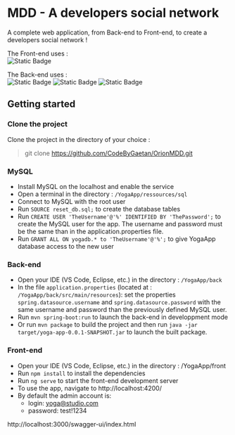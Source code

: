 # MDD - A developers social network

A complete web application, from Back-end to Front-end, to create a developers social network !

The Front-end uses :  
![Static Badge](https://img.shields.io/badge/Angular-14.1.3-red)

The Back-end uses :  
![Static Badge](https://img.shields.io/badge/Java-17.0.9-orange)
![Static Badge](https://img.shields.io/badge/Spring_Boot-2.6.1-green)
![Static Badge](https://img.shields.io/badge/Maven-3.9.5-purple)

## Getting started

### Clone the project
Clone the project in the directory of your choice :
>git clone https://github.com/CodeByGaetan/OrionMDD.git

### MySQL
- Install MySQL on the localhost and enable the service
- Open a terminal in the directory : `/YogaApp/ressources/sql`
- Connect to MySQL with the root user
- Run `SOURCE reset_db.sql;` to create the database tables
- Run `CREATE USER 'TheUsername'@'%' IDENTIFIED BY 'ThePassword';` to create the MySQL user for the app.
The username and password must be the same than in the application.properties file.
- Run `GRANT ALL ON yogadb.* to 'TheUsername'@'%';` to give YogaApp database access to the new user

### Back-end
- Open your IDE (VS Code, Eclipse, etc.) in the directory : `/YogaApp/back`
- In the file `application.properties` (located at : `/YogaApp/back/src/main/resources`):
  set the properties `spring.datasource.username` and `spring.datasource.password` with the same username and password than the previously defined MySQL user.
- Run `mvn spring-boot:run` to launch the back-end in developpment mode
- Or run `mvn package` to build the project and then run `java -jar target/yoga-app-0.0.1-SNAPSHOT.jar` to launch the built package.

### Front-end
- Open your IDE (VS Code, Eclipse, etc.) in the directory : /YogaApp/front
- Run `npm install` to install the dependencies
- Run `ng serve` to start the front-end development server
- To use the app, navigate to http://localhost:4200/
- By default the admin account is:
    - login: yoga@studio.com  
    - password: test!1234

http://localhost:3000/swagger-ui/index.html
